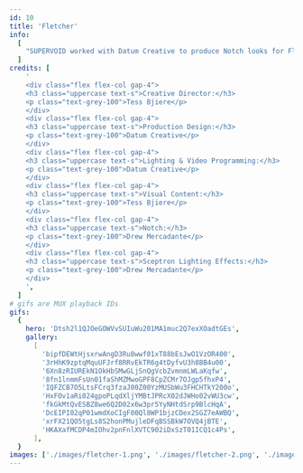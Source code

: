 ```yaml
---
id: 10
title: 'Fletcher'
info:
  [
    "SUPERVOID worked with Datum Creative to produce Notch looks for Fletcher's IN SEARCH OF THE ANTIDOTE tour. Drawing inspiration from Creative Director Tess Bijere's visual palette and Production Designer Dave Singleton's lights, we created Notch treatments that varied from blissful hazy filters to grungy punk CRT noise that took the camera feed and mangled it like a guitar plugged into a fuzzbox cranked to 11. It was amazing to see Fletcher and her fans having so much fun at every show, and we're so happy we got to play a part in it.",
  ]
credits: [
    '
    <div class="flex flex-col gap-4">
    <h3 class="uppercase text-s">Creative Director:</h3>
    <p class="text-grey-100">Tess Bjiere</p>
    </div>
    <div class="flex flex-col gap-4">
    <h3 class="uppercase text-s">Production Design:</h3>
    <p class="text-grey-100">Datum Creative</p>
    </div>
    <div class="flex flex-col gap-4">
    <h3 class="uppercase text-s">Lighting & Video Programming:</h3>
    <p class="text-grey-100">Datum Creative</p>
    </div>
    <div class="flex flex-col gap-4">
    <h3 class="uppercase text-s">Visual Content:</h3>
    <p class="text-grey-100">Tess Bjiere</p>
    </div>
    <div class="flex flex-col gap-4">
    <h3 class="uppercase text-s">Notch:</h3>
    <p class="text-grey-100">Drew Mercadante</p>
    </div>
    <div class="flex flex-col gap-4">
    <h3 class="uppercase text-s">Sceptron Lighting Effects:</h3>
    <p class="text-grey-100">Drew Mercadante</p>
    </div>
    ',
  ]
# gifs are MUX playback IDs
gifs:
  {
    hero: 'Dtsh2l1QJOeGOWVvSUIuWu201MA1muc2Q7exXOadtGEs',
    gallery:
      [
        'bipfDEWtHjsxrwAngD3Ru8wwf01xT88bEsJwO1VzOR400',
        '3rHhK9zptqMquUFJrf8RRvEkTR6g4tDyfvU3h8BB4u00',
        '6Xn8zRIUREkN1OkHbSMwGLjSnQgVcbZvmnmLWLaKqfw',
        '8fn1lnmmFsUn01faShMZMwoGPF8CpZCMr7OJgp5fhxP4',
        'IQFZCB7O5LtsFCrq3fzaJ00Z00YzMUSbWu3FHCHTkY200o',
        'HxFOv1aRi024gpoPLqdXljYMBtJPRcX02dJWHo02vWU3cw',
        'fkGkMtQvESBZ8we6Q2D02x6w3pr5YyNHtdSrp9BlcHqA',
        'DcEIPI02qP01wmdXoCIgF00Ql8WP1bjzCDex2SGZ7eAWBQ',
        'xrFX21QO5tgLs8S2honPMujleDFqBSSBkW7OVQ4jBTE',
        'HKAXafMCDP4mIOhv2pnFnlXVTC902iDxSzT01ICQ1c4Ps',
      ],
  }
images: ['./images/fletcher-1.png', './images/fletcher-2.png', './images/fletcher-3.png']
---
```

